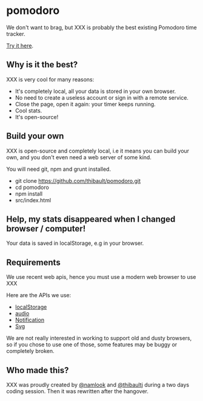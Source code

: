 pomodoro
========

We don't want to brag, but XXX is probably the best existing Pomodoro time
tracker.

[Try it here](http://pomodoro.miximum.fr/).

Why is it the best?
-------------------

XXX is very cool for many reasons:

 * It's completely local, all your data is stored in your own browser.
 * No need to create a useless account or sign in with a remote service.
 * Close the page, open it again: your timer keeps running.
 * Cool stats.
 * It's open-source!

Build your own
--------------

XXX is open-source and completely local, i.e it means you can build your own,
and you don't even need a web server of some kind.

You will need git, npm and grunt installed.

 * git clone https://github.com/thibault/pomodoro.git
 * cd pomodoro
 * npm install
 * <your browser> src/index.html

Help, my stats disappeared when I changed browser / computer!
-------------------------------------------------------------

Your data is saved in localStorage, e.g in your browser.

Requirements
------------

We use recent web apis, hence you must use a modern web browser to use
XXX

Here are the APIs we use:

 * [localStorage](https://developer.mozilla.org/en-US/docs/Web/Guide/API/DOM/Storage)
 * [audio](https://developer.mozilla.org/fr/docs/Web/HTML/Element/audio)
 * [Notification](https://developer.mozilla.org/en-US/docs/Web/API/notification)
 * [Svg](https://developer.mozilla.org/en-US/docs/Web/SVG)


We are not really interested in working to support old and dusty browsers, so if
you chose to use one of those, some features may be buggy or completely broken.

Who made this?
--------------

XXX was proudly created by [@namlook](http://elkorado.com/) and
[@thibaultj](http://miximum.fr/) during a two days coding session. Then it was
rewritten after the hangover.

